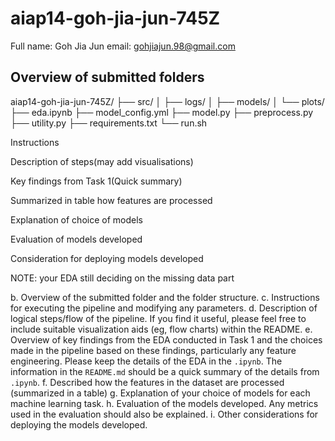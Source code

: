 # aiap14-goh-jia-jun-745Z
Full name: Goh Jia Jun
email: gohjiajun.98@gmail.com

## Overview of submitted folders
aiap14-goh-jia-jun-745Z/
├── src/
│   ├── logs/
│   ├── models/
│   └── plots/
├── eda.ipynb 
├── model_config.yml
├── model.py
├── preprocess.py
├── utility.py
├── requirements.txt
└── run.sh

Instructions

Description of steps(may add visualisations)

Key findings from Task 1(Quick summary)


Summarized in table how features are processed

Explanation of choice of models

Evaluation of models developed

Consideration for deploying models developed


NOTE: your EDA still deciding on the missing data part


b. Overview of the submitted folder and the folder structure.
c. Instructions for executing the pipeline and modifying any parameters.
d. Description of logical steps/flow of the pipeline. If you find it useful, please feel free to
include suitable visualization aids (eg, flow charts) within the README.
e. Overview of key findings from the EDA conducted in Task 1 and the choices made in the pipeline based on these findings, particularly any feature engineering. Please keep the details of the EDA in the `.ipynb`. The information in the `README.md` should be a quick
summary of the details from `.ipynb`.
f. Described how the features in the dataset are processed (summarized in a table)
g. Explanation of your choice of models for each machine learning task.
h. Evaluation of the models developed. Any metrics used in the evaluation should also be
explained.
i. Other considerations for deploying the models developed.